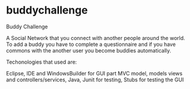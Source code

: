 # buddychallenge

Buddy Challenge


A Social Network that you connect with another people around the world. To add a buddy you have to complete a questionnaire and if you 
have commons with the another user you become buddies automatically.

Techonologies that used are:

Eclipse, IDE and WindowsBuilder for GUI part 
MVC model, models views and controllers/services,
Java,
Junit for testing, Stubs for testing the GUI
